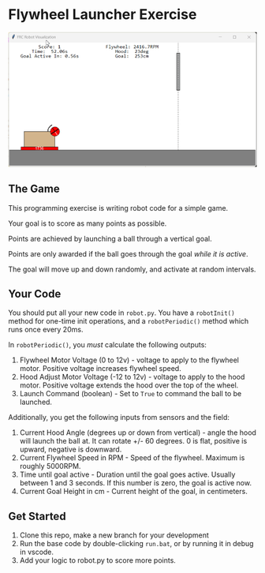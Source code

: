 # Flywheel Launcher Exercise

![screenshot](img/screenshot.gif)

## The Game

This programming exercise is writing robot code for a simple game.

Your goal is to score as many points as possible.

Points are achieved by launching a ball through a vertical goal.

Points are only awarded if the ball goes through the goal _while it is active_.

The goal will move up and down randomly, and activate at random intervals.

## Your Code

You should put all your new code in `robot.py`. You have a `robotInit()` method for one-time init operations, and a `robotPeriodic()` method which runs once every 20ms.

In `robotPeriodic()`, you _must_ calculate the following outputs:

1. Flywheel Motor Voltage (0 to 12v) - voltage to apply to the flywheel motor. Positive voltage increases flywheel speed.
2. Hood Adjust Motor Voltage (-12 to 12v) - voltage to apply to the hood motor. Positive voltage extends the hood over the top of the wheel.
3. Launch Command (boolean) - Set to `True` to command the ball to be launched.

Additionally, you get the following inputs from sensors and the field:

1. Current Hood Angle (degrees up or down from vertical) - angle the hood will launch the ball at. It can rotate +/- 60 degrees. 0 is flat, positive is upward, negative is downward.
2. Current Flywheel Speed in RPM - Speed of the flywheel. Maximum is roughly 5000RPM.
3. Time until goal active - Duration until the goal goes active. Usually between 1 and 3 seconds. If this number is zero, the goal is active now.
4. Current Goal Height in cm - Current height of the goal, in centimeters.



## Get Started

1. Clone this repo, make a new branch for your development
2. Run the base code by double-clicking `run.bat`, or by running it in debug in vscode.
3. Add your logic to robot.py to score more points.